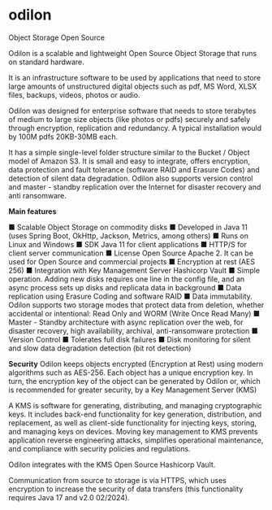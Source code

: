 # odilon
Object Storage Open Source

Odilon is a scalable and lightweight Open Source Object Storage that runs on standard hardware.

It is an infrastructure software to be used by applications that need to store large amounts of unstructured digital objects such as pdf, MS Word, XLSX files, backups, videos, photos or audio.

Odilon was designed for enterprise software that needs to store terabytes of medium to large size objects (like photos or pdfs) securely and safely through encryption, replication and redundancy. A typical installation would by 100M pdfs 20KB-30MB each.

It has a simple single-level folder structure similar to the Bucket / Object model of Amazon S3. It is small and easy to integrate, offers encryption, data protection and fault tolerance (software RAID and Erasure Codes) and detection of silent data degradation. Odilon also supports version control and master - standby replication over the Internet for disaster recovery and anti ransomware.

**Main features**

■ Scalable Object Storage on commodity disks
■ Developed in Java 11 (uses Spring Boot, OkHttp, Jackson, Metrics, among others)
■ Runs on Linux and Windows
■ SDK Java 11 for client applications
■ HTTP/S for client server communication
■ License Open Source Apache 2. It can be used for Open Source and commercial projects
■ Encryption at rest (AES 256)
■ Integration with Key Management Server Hashicorp Vault
■ Simple operation. Adding new disks requires one line in the config file, and an async process sets up disks and replicata data in background
■ Data replication using Erasure Coding and software RAID
■ Data immutability. Odilon supports two storage modes that protect data from deletion, whether accidental or intentional: Read Only and WORM (Write Once Read Many)
■ Master - Standby architecture with async replication over the web, for disaster recovery, high availability, archival, anti-ransomware protection
■ Version Control
■ Tolerates full disk failures
■ Disk monitoring for silent and slow data degradation detection (bit rot detection)

**Security**
Odilon keeps objects encrypted (Encryption at Rest) using modern algorithms such as AES-256. Each object has a unique encryption key. In turn, the encryption key of the object can be generated by Odilon or, which is recommended for greater security, by a Key Management Server (KMS)

A KMS is software for generating, distributing, and managing cryptographic keys. It includes back-end functionality for key generation, distribution, and replacement, as well as client-side functionality for injecting keys, storing, and managing keys on devices. Moving key management to KMS prevents application reverse engineering attacks, simplifies operational maintenance, and compliance with security policies and regulations.

Odilon integrates with the KMS Open Source Hashicorp Vault.

Communication from source to storage is via HTTPS, which uses encryption to increase the security of data transfers (this functionality requires Java 17 and v2.0 02/2024).
